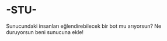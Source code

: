 # -STU-
Sunucundaki insanları eğlendirebilecek bir bot mu arıyorsun? Ne duruyorsun beni sunucuna ekle!
